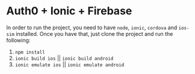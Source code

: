 # Auth0 + Ionic + Firebase


In order to run the project, you need to have `node`, `ionic`, `cordova` and `ios-sim` installed.
Once you have that, just clone the project and run the following:

1. `npm install`
2. `ionic build ios` || `ionic build android`
3. `ionic emulate ios` ||  `ionic emulate android`


